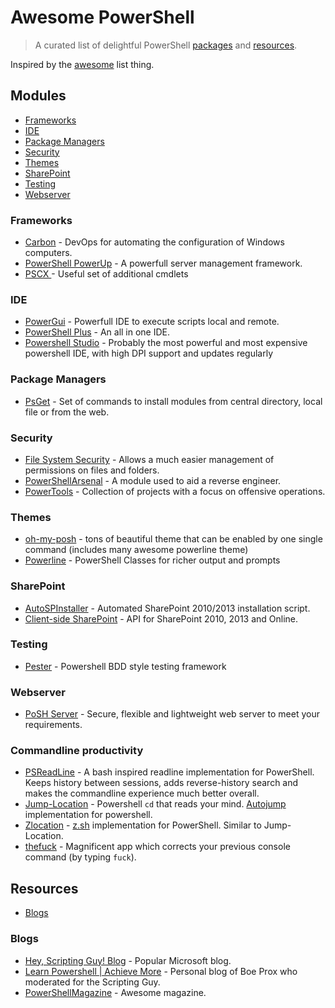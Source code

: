 # Awesome PowerShell

> A curated list of delightful PowerShell [packages](#modules) and [resources](#resources).

Inspired by the [awesome](https://github.com/sindresorhus/awesome) list thing.

## Modules

* [Frameworks](#frameworks)
* [IDE](#ide)
* [Package Managers](#package-managers)
* [Security](#security)
* [Themes](#themes)
* [SharePoint](#sharepoint)
* [Testing](#testing)
* [Webserver](#webserver)

### Frameworks

- [Carbon](http://get-carbon.org/) - DevOps for automating the configuration of Windows computers.
- [PowerShell PowerUp](https://github.com/janikvonrotz/PowerShell-PowerUp) - A powerfull server management framework.
- [PSCX ](https://pscx.codeplex.com/) - Useful set of additional cmdlets

### IDE

- [PowerGui](http://en.community.dell.com/techcenter/powergui/w/wiki) - Powerfull IDE to execute scripts local and remote.
- [PowerShell Plus](https://www.idera.com/productssolutions/freetools/powershellplus) - An all in one IDE.
- [Powershell Studio](https://www.sapien.com/software/powershell_studio) - Probably the most powerful and most expensive powershell IDE, with high DPI support and updates regularly

### Package Managers

- [PsGet](http://psget.net/) - Set of commands to install modules from central directory, local file or from the web.

### Security

- [File System Security](https://gallery.technet.microsoft.com/scriptcenter/1abd77a5-9c0b-4a2b-acef-90dbb2b84e85) - Allows a much easier management of permissions on files and folders.
- [PowerShellArsenal](https://github.com/mattifestation/PowerShellArsenal) - A module used to aid a reverse engineer.
- [PowerTools](https://github.com/Veil-Framework/PowerTools) - Collection of projects with a focus on offensive operations.

### Themes

- [oh-my-posh](https://github.com/JanJoris/oh-my-posh) - tons of beautiful theme that can be enabled by one single command (includes many awesome powerline theme)
- [Powerline](https://github.com/Jaykul/PowerLine) - PowerShell Classes for richer output and prompts 

### SharePoint

- [AutoSPInstaller](https://autospinstaller.codeplex.com/) - Automated SharePoint 2010/2013 installation script.
- [Client-side SharePoint](https://sharepointpowershell.codeplex.com/) - API for SharePoint 2010, 2013 and Online.

### Testing

- [Pester](https://github.com/pester/Pester) - Powershell BDD style testing framework

### Webserver

- [PoSH Server](http://www.poshserver.net/) - Secure, flexible and lightweight web server to meet your requirements.

### Commandline productivity

- [PSReadLine](https://github.com/lzybkr/PSReadLine) - A bash inspired readline implementation for PowerShell. Keeps history between sessions, adds reverse-history search and makes the commandline experience much better overall.
- [Jump-Location](https://github.com/tkellogg/Jump-Location) - Powershell `cd` that reads your mind. [Autojump](https://github.com/wting/autojump) implementation for powershell.
- [Zlocation](https://github.com/vors/ZLocation) - [z.sh](https://github.com/rupa/z) implementation for PowerShell. Similar to Jump-Location.
- [thefuck](https://github.com/nvbn/thefuck) - Magnificent app which corrects your previous console command (by typing `fuck`). 

## Resources

* [Blogs](#blogs)

### Blogs

- [Hey, Scripting Guy! Blog](http://blogs.technet.com/b/heyscriptingguy/) - Popular Microsoft blog.
- [Learn Powershell | Achieve More](http://learn-powershell.net/) - Personal blog of Boe Prox who moderated for the Scripting Guy.
- [PowerShellMagazine](http://www.powershellmagazine.com/) - Awesome magazine.
